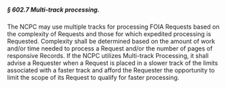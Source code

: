##### § 602.7 Multi-track processing. #####

The NCPC may use multiple tracks for processing FOIA Requests based on the complexity of Requests and those for which expedited processing is Requested. Complexity shall be determined based on the amount of work and/or time needed to process a Request and/or the number of pages of responsive Records. If the NCPC utilizes Multi-track Processing, it shall advise a Requester when a Request is placed in a slower track of the limits associated with a faster track and afford the Requester the opportunity to limit the scope of its Request to qualify for faster processing.